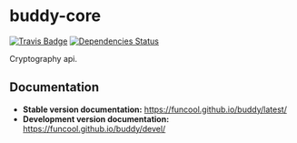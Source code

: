 # buddy-core

[![Travis Badge](https://img.shields.io/travis/funcool/buddy-core.svg?style=flat)](https://travis-ci.org/funcool/buddy-core "Travis Badge")
[![Dependencies Status](http://jarkeeper.com/funcool/buddy-core/status.svg)](http://jarkeeper.com/funcool/buddy-core)

Cryptography api.

## Documentation

- **Stable version documentation:** https://funcool.github.io/buddy/latest/
- **Development version documentation:** https://funcool.github.io/buddy/devel/
